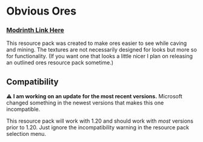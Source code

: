 # Obvious Ores

### [Modrinth Link Here](https://modrinth.com/resourcepack/obvious-ores)

This resource pack was created to make ores easier to see while caving and mining. The textures are not necessarily designed for looks but more so for functionality. (If you want one that looks a little nicer I plan on releasing an outlined ores resource pack sometime.)

## Compatibility

⚠️ **I am working on an update for the most recent versions.** Microsoft changed something in the newest versions that makes this one incompatible.

This resource pack will work with 1.20 and should work with _most_ versions prior to 1.20. Just ignore the incompatibility warning in the resource pack selection menu.
